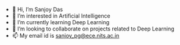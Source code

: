- 👋 Hi, I’m Sanjoy Das
- 👀 I’m interested in Artificial Intelligence
- 🌱 I’m currently learning Deep Learning
- 💞️ I’m looking to collaborate on projects related to Deep Learning
- 📫 My email id is sanjoy_pg@ece.nits.ac.in

<!---
sanjoy1101/sanjoy1101 is a ✨ special ✨ repository because its `README.md` (this file) appears on your GitHub profile.
You can click the Preview link to take a look at your changes.
--->
